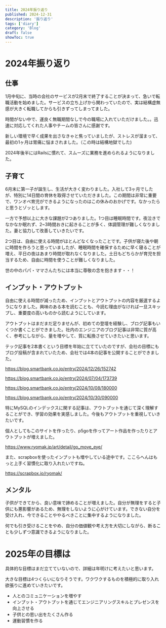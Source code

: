 ```yaml
---
title: 2024年振り返り
published: 2024-12-31
description: '振り返り'
tags: ['diary']
category: 'Blog'
draft: false
showToc: true
---
```


# 2024年振り返り

## 仕事
1月中旬に、当時の会社のサービスが2月末で終了することが決まって、急いで転職活動を始めました。サービスの立ち上げから関わっていたので、実は結構虚無感が大きく転職してからも引きずってしまってました。

時間がない中で、運良く無職期間なしで今の職場に入れていただけました。。迅速に対応してくれた人事やチームの皆さんに感謝です。

新しい環境で早く成果を出さなきゃと焦っていましたが、ストレスが溜まって、最初の1ヶ月は胃痛に悩まされました。（この時は結構地獄でした)

2024年後半にはRailsに慣れて、スムーズに業務を進められるようになりました。

## 子育て
6月末に第一子が誕生し、生活が大きく変わりました。入社して3ヶ月でしたが、特別に14日間の育休を取得させていただきました。この期間は非常に重要で、ワンオペ育児ができるようになったのはこの休みのおかげです。なかったらと思うとゾッとします。

一方で予想以上に大きな課題が2つありました。1つ目は睡眠時間です。夜泣きでなかなか眠れず、2~3時間おきに起きることが多く、体調管理が難しくなりました。妻と協力して改善していきたいです。

2つ目は、自由に使える時間がほとんどなくなったことです。子供が寝た後や朝に時間を作ろうと思っていましたが、睡眠時間を確保するために早く寝ることが増え、平日の夜はあまり時間が取れなくなりました。土日もどちらかが育児を担当するため、自由に時間を使うことが難しくなりました。

世の中のパパ・ママさんたちには本当に尊敬の念を抱きます・・！

## インプット・アウトプット
自由に使える時間が減ったため、インプットとアウトプットの内容を厳選するようになりました。興味のある本を読むことも、今読む理由がなければ一旦スキップし、重要度の高いものから読むようにしています。

アウトプットはまだまだ足りませんが、初めての登壇を経験し、ブログ記事もいくつか書くことができました。社内のエンジニアのブログ記事は非常に質が高く、参考にしながら、量を増やして、質に転換させていきたいと思います。


テック記事を2本書くという目標を年始に立てていたのですが、会社の目標にもブログ投稿が含まれていたため、会社では4本の記事を公開することができました。

https://blog.smartbank.co.jp/entry/2024/12/26/152742

https://blog.smartbank.co.jp/entry/2024/07/04/173739

https://blog.smartbank.co.jp/entry/2024/10/08/180000

https://blog.smartbank.co.jp/entry/2024/10/30/090000


特にMySQLのインデックスに関する記事は、アウトプットを通じて深く理解することができ、学習の効果を実感しました。今後もアウトプットを重視していきたいです。

個人としてもこのサイトを作ったり、p5goを作ってアート作品を作ったりとアウトプットが増えました。

https://www.ryomak.jp/art/detail/go_move_eye/

また、scrapboxを使ったインプットも増やしている途中です。ここらへんはもっと上手く習慣化に取り入れたいですね。

https://scrapbox.io/ryomak/

## メンタル
子供ができてから、良い意味で諦めることが増えました。自分が無理をすると子供にも悪影響があるため、無理をしないように心がけています。できない自分を受け入れ、今できることややるべきことに集中するようになりました。

何でも引き受けることをやめ、自分の価値観や考え方を大切にしながら、断ることも少しずつ意識できるようになりました。

# 2025年の目標は
具体的な目標はまだ立てていないので、詳細は年明けに考えたいと思います。

大きな目標は4つくらいになりそうです。ワクワクするものを積極的に取り入れ欲張りに進めていきたいです。
- 人とのコミュニケーションを増やす
- インプット・アウトプットを通じてエンジニアリングスキルとプレゼンスを向上させる
- 子供との思い出をたくさん作る
- 運動習慣を作る
